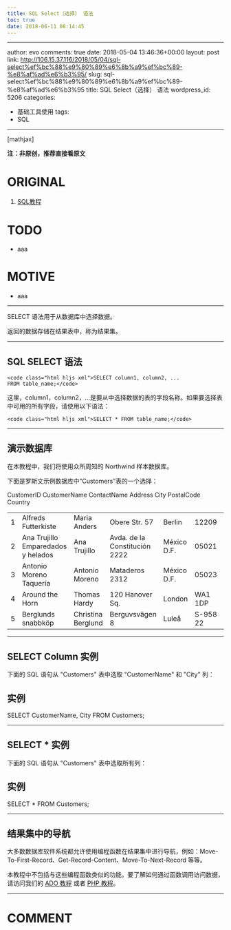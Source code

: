 ```yaml
---
title: SQL Select（选择） 语法
toc: true
date: 2018-06-11 08:14:45
---
```

---
author: evo
comments: true
date: 2018-05-04 13:46:36+00:00
layout: post
link: http://106.15.37.116/2018/05/04/sql-select%ef%bc%88%e9%80%89%e6%8b%a9%ef%bc%89-%e8%af%ad%e6%b3%95/
slug: sql-select%ef%bc%88%e9%80%89%e6%8b%a9%ef%bc%89-%e8%af%ad%e6%b3%95
title: SQL Select（选择） 语法
wordpress_id: 5206
categories:
- 基础工具使用
tags:
- SQL
---

<!-- more -->

[mathjax]

**注：非原创，推荐直接看原文**


# ORIGINAL





 	
  1. [SQL教程](https://www.w3cschool.cn/sql/)




# TODO





 	
  * aaa




# MOTIVE





 	
  * aaa





* * *




SELECT 语法用于从数据库中选择数据。




返回的数据存储在结果表中，称为结果集。






* * *





## SQL SELECT 语法






    
    <code class="html hljs xml">SELECT column1, column2, ...
    FROM table_name;</code>





这里，column1，column2，...是要从中选择数据的表的字段名称。如果要选择表中可用的所有字段，请使用以下语法：

    
    <code class="html hljs xml">SELECT * FROM table_name;</code>






* * *





## 演示数据库


在本教程中，我们将使用众所周知的 Northwind 样本数据库。

下面是罗斯文示例数据库中“Customers”表的一个选择：
<table class="reference notranslate " >
<tbody >
<tr >
CustomerID
CustomerName
ContactName
Address
City
PostalCode
Country
</tr>
<tr >

<td >1
</td>

<td >Alfreds Futterkiste
</td>

<td >Maria Anders
</td>

<td >Obere Str. 57
</td>

<td >Berlin
</td>

<td >12209
</td>

<td >Germany
</td>
</tr>
<tr >

<td >2
</td>

<td >Ana Trujillo Emparedados y helados
</td>

<td >Ana Trujillo
</td>

<td >Avda. de la Constitución 2222
</td>

<td >México D.F.
</td>

<td >05021
</td>

<td >Mexico
</td>
</tr>
<tr >

<td >3
</td>

<td >Antonio Moreno Taquería
</td>

<td >Antonio Moreno
</td>

<td >Mataderos 2312
</td>

<td >México D.F.
</td>

<td >05023
</td>

<td >Mexico
</td>
</tr>
<tr >

<td >4
</td>

<td >Around the Horn
</td>

<td >Thomas Hardy
</td>

<td >120 Hanover Sq.
</td>

<td >London
</td>

<td >WA1 1DP
</td>

<td >UK
</td>
</tr>
<tr >

<td >5
</td>

<td >Berglunds snabbköp
</td>

<td >Christina Berglund
</td>

<td >Berguvsvägen 8
</td>

<td >Luleå
</td>

<td >S-958 22
</td>

<td >Sweden
</td>
</tr>
</tbody>
</table>




* * *





## SELECT Column 实例


下面的 SQL 语句从 "Customers" 表中选取 "CustomerName" 和 "City" 列：





## 实例




SELECT CustomerName, City FROM Customers;









* * *





## SELECT * 实例


下面的 SQL 语句从 "Customers" 表中选取所有列：





## 实例




SELECT * FROM Customers;









* * *





## 结果集中的导航


大多数数据库软件系统都允许使用编程函数在结果集中进行导航，例如：Move-To-First-Record、Get-Record-Content、Move-To-Next-Record 等等。

本教程中不包括与这些编程函数类似的功能。要了解如何通过函数调用访问数据，请访问我们的 [ADO 教程](https://www.w3cschool.cn/ado/ado-tutorial.html) 或者 [PHP 教程](https://www.w3cschool.cn/php/php-tutorial.html)。























* * *





# COMMENT



